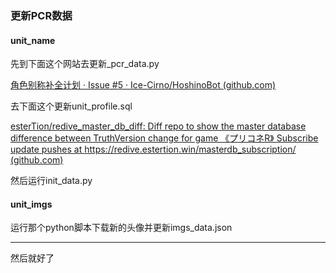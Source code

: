 ### 更新PCR数据

#### unit_name

先到下面这个网站去更新_pcr_data.py

[角色别称补全计划 · Issue #5 · Ice-Cirno/HoshinoBot (github.com)](https://github.com/Ice-Cirno/HoshinoBot/issues/5)

去下面这个更新unit_profile.sql

[esterTion/redive_master_db_diff: Diff repo to show the master database difference between TruthVersion change for game 《プリコネR》 Subscribe update pushes at https://redive.estertion.win/masterdb_subscription/ (github.com)](https://github.com/esterTion/redive_master_db_diff)

然后运行init_data.py

#### unit_imgs

运行那个python脚本下载新的头像并更新imgs_data.json

---

然后就好了



